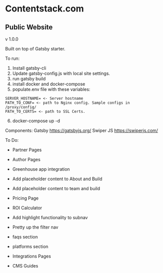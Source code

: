 # Contentstack.com
## Public Website

v 1.0.0

Built on top of Gatsby starter.

To run:
  1. Install gatsby-cli
  2. Update gatsby-config.js with local site settings.
  3. run gatsby build
  4. install docker and docker-compose
  5. populate.env file with these variables:
    
    SERVER_HOSTNAME= <- Server hostname
    PATH_TO_CONF= <- path to Nginx config. Sample configs in /proxy/config/
    PATH_TO_CERTS= <- path to SSL Certs.

  6. docker-compose up -d

Components:
Gatsby
https://gatsbyjs.org/
Swiper JS
https://swiperjs.com/

To Do:
 - Partner Pages
 - Author Pages
 - Greenhouse app integration
 - Add placeholder content to About and Build
 - Add placeholder content to team and build
 - Pricing Page
 - ROI Calculator
 - Add highlight functionality to subnav
 - Pretty up the filter nav
 - faqs section
 - platforms section

 - Integrations Pages 
 - CMS Guides 

